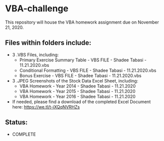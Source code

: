 # VBA-challenge

This repository will house the VBA homework assignment due on November 21, 2020.

## Files within folders include:
* 3 .VBS Files, including: 
  * Primary Exercise Summary Table - VBS FILE - Shadee Tabasi - 11.21.2020.vbs
  * Conditional Formatting - VBS FILE - Shadee Tabasi - 11.21.2020.vbs
  * Bonus Exercise - VBS FILE - Shadee Tabasi - 11.21.2020.vbs
* 3 .JPEG Screenshots of the Stock Data Excel Sheet, including:
  * VBA Homework - Year 2014 - Shadee Tabasi - 11.21.2020
  * VBA Homework - Year 2015 - Shadee Tabasi - 11.21.2020
  * VBA Homework - Year 2016 - Shadee Tabasi - 11.21.2020
* If needed, please find a download of the completed Excel Document here: https://we.tl/t-iXQqNVRHZs

## Status:
* COMPLETE
